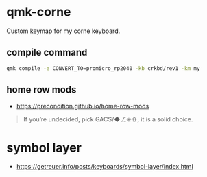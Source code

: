 # qmk-corne

Custom keymap for my corne keyboard.

## compile command

```sh
qmk compile -e CONVERT_TO=promicro_rp2040 -kb crkbd/rev1 -km my
```

## home row mods

- https://precondition.github.io/home-row-mods

> If you’re undecided, pick GACS/◆⎇⎈⇧, it is a solid choice.

# symbol layer

- https://getreuer.info/posts/keyboards/symbol-layer/index.html

